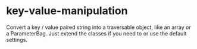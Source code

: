 key-value-manipulation
=================
Convert a key / value paired string into a traversable object, like an array or a ParameterBag. Just extend the classes if you need to or use the default settings.